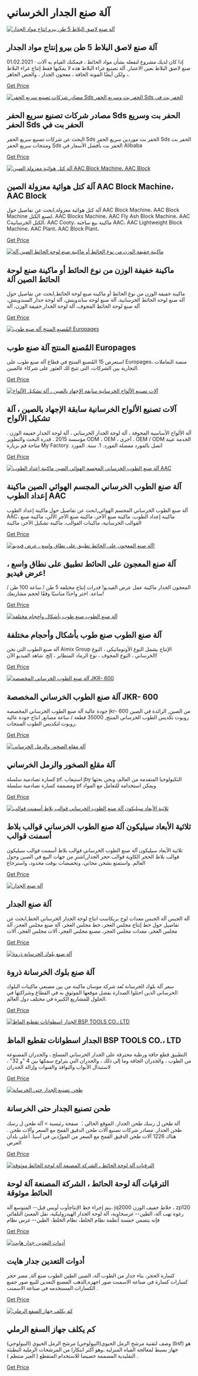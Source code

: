 # آلة صنع الجدار الخرساني
<a href="https://mnn.zoosnet.net/LR/Chatpre.aspx?id=MNN94995150&p=https://vbl.co.za/" target="_blank">![آلة صنع لاصق البلاط 5 طن بيرو إنتاج مواد الجدار](https://raw.githubusercontent.com/gcmcrusher/imgs/main/17.jpg)</a>
## آلة صنع لاصق البلاط 5 طن بيرو إنتاج مواد الجدار
01.02.2021 · إذا كان لديك مشروع لتفعله بشأن مواد الحائط ، فيمكنك القيام به آلات صنع لاصق البلاط بعين الاعتبار. آلة تصنيع غراء البلاط هذه لا يمكنها فقط إنتاج غراء البلاط ، ولكن أيضًا المونة الجافة ، معجون الجدار ، والجص الجاهز.
<a href="https://mnn.zoosnet.net/LR/Chatpre.aspx?id=MNN94995150&p=https://vbl.co.za/" target="_blank">Get Price</a>
<a href="https://mnn.zoosnet.net/LR/Chatpre.aspx?id=MNN94995150&p=https://vbl.co.za/" target="_blank">![مصادر شركات تصنيع سريع الحفر Sds الحفر بت وسريع الحفر Sds الحفر بت في ](https://raw.githubusercontent.com/gcmcrusher/imgs/main/763.jpg)</a>
## مصادر شركات تصنيع سريع الحفر Sds الحفر بت وسريع الحفر Sds الحفر بت في 
البحث عن شركات تصنيع سريع الحفر Sds الحفر بت موردين سريع الحفر Sds الحفر بت ومنتجات سريع الحفر Sds الحفر بت بأفضل الأسعار في Alibaba
<a href="https://mnn.zoosnet.net/LR/Chatpre.aspx?id=MNN94995150&p=https://vbl.co.za/" target="_blank">Get Price</a>
<a href="https://mnn.zoosnet.net/LR/Chatpre.aspx?id=MNN94995150&p=https://vbl.co.za/" target="_blank">![آلة كتل هوائية معزولة الصين AAC Block Machine، AAC Block ](https://raw.githubusercontent.com/gcmcrusher/imgs/main/555.jpg)</a>
## آلة كتل هوائية معزولة الصين AAC Block Machine، AAC Block 
آلة كتل هوائية معزولة,ابحث عن تفاصيل حول AAC Block Machine، AAC Block Machine لصنع الكتل، AAC Blocks Machine، AAC Fly Ash Block Machine، AAC Cالكتل الخرسانية، AAC Cooty، ماكينة بيع ساخنة AAC، AAC Lightweight Block Machine، AAC Plant، AAC Block Plant، 
<a href="https://mnn.zoosnet.net/LR/Chatpre.aspx?id=MNN94995150&p=https://vbl.co.za/" target="_blank">Get Price</a>
<a href="https://mnn.zoosnet.net/LR/Chatpre.aspx?id=MNN94995150&p=https://vbl.co.za/" target="_blank">![ماكينة خفيفة الوزن من نوع الحائط أو ماكينة صنع لوحة الحائط الصين آلة ](https://raw.githubusercontent.com/gcmcrusher/imgs/main/555.jpg)</a>
## ماكينة خفيفة الوزن من نوع الحائط أو ماكينة صنع لوحة الحائط الصين آلة 
ماكينة خفيفة الوزن من نوع الحائط أو ماكينة صنع لوحة الحائط,ابحث عن تفاصيل حول آلة صنع لوحة الحائط الخرسانية، آلة صنع لوحة ساندويتش، آلة لوحة جدار السندويتش، آلة صنع لوحة الحائط المجوف، آلة لوحة الجدار خفيفة الوزن، آلة 
<a href="https://mnn.zoosnet.net/LR/Chatpre.aspx?id=MNN94995150&p=https://vbl.co.za/" target="_blank">Get Price</a>
<a href="https://mnn.zoosnet.net/LR/Chatpre.aspx?id=MNN94995150&p=https://vbl.co.za/" target="_blank">![المُصنع المنتج آلة صنع طوب Europages](https://raw.githubusercontent.com/gcmcrusher/imgs/main/292.jpg)</a>
## المُصنع المنتج آلة صنع طوب Europages
استعرض 15 المُصنع المنتج في قطاع آلة صنع طوب على Europages، منصة التعاملات التجارية بين الشركات، التي تتيح لك العثور على شركاء عالميين.
<a href="https://mnn.zoosnet.net/LR/Chatpre.aspx?id=MNN94995150&p=https://vbl.co.za/" target="_blank">Get Price</a>
<a href="https://mnn.zoosnet.net/LR/Chatpre.aspx?id=MNN94995150&p=https://vbl.co.za/" target="_blank">![آلات تصنيع الألواح الخرسانية سابقة الإجهاد بالصين ، آلة تشكيل الألواح ](https://raw.githubusercontent.com/gcmcrusher/imgs/main/338.jpg)</a>
## آلات تصنيع الألواح الخرسانية سابقة الإجهاد بالصين ، آلة تشكيل الألواح 
آلة الألواح الأساسية المجوفة ، آلة لوحة الجدار الخرساني ، آلة لوحة الجدار خفيفة الوزن . مؤسسة 2015 . قدرة البحث والتطوير ODM ، OEM ، أخرى . OEM / ODM الخدمة عينة متاحة قم بزيارة My Factory. اتصل بالمورد مفضلة المورد. 1. سنة. المورد 
<a href="https://mnn.zoosnet.net/LR/Chatpre.aspx?id=MNN94995150&p=https://vbl.co.za/" target="_blank">Get Price</a>
<a href="https://mnn.zoosnet.net/LR/Chatpre.aspx?id=MNN94995150&p=https://vbl.co.za/" target="_blank">![آلة صنع الطوب الخرساني المجسم الهوائي الصين ماكينة إعداد الطوب AAC ](https://raw.githubusercontent.com/gcmcrusher/imgs/main/346.jpg)</a>
## آلة صنع الطوب الخرساني المجسم الهوائي الصين ماكينة إعداد الطوب AAC 
آلة صنع الطوب الخرساني المجسم الهوائي,ابحث عن تفاصيل حول ماكينة إعداد الطوب AAC، ماكينة إعداد الطوب، ماكينة صنع الآجر، ماكينة صنع الآجر الآلي، ماكينة صنع القوالب الخرسانية، ماكينات القوالب، ماكينة تشكيل الآجر، ماكينة 
<a href="https://mnn.zoosnet.net/LR/Chatpre.aspx?id=MNN94995150&p=https://vbl.co.za/" target="_blank">Get Price</a>
<a href="https://mnn.zoosnet.net/LR/Chatpre.aspx?id=MNN94995150&p=https://vbl.co.za/" target="_blank">![آلة صنع المعجون على الحائط تطبيق على نطاق واسع ، عرض فيديو!](https://raw.githubusercontent.com/gcmcrusher/imgs/main/825.jpg)</a>
## آلة صنع المعجون على الحائط تطبيق على نطاق واسع ، عرض فيديو!
المعجون الجدار ماكينة عمل عرض الفيديو! قدرات إنتاج مختلفة 5 طن / ساعة 100 طن / ساعة. اختر واحدًا مناسبًا وفقًا لحجم مشاريعك!
<a href="https://mnn.zoosnet.net/LR/Chatpre.aspx?id=MNN94995150&p=https://vbl.co.za/" target="_blank">Get Price</a>
<a href="https://mnn.zoosnet.net/LR/Chatpre.aspx?id=MNN94995150&p=https://vbl.co.za/" target="_blank">![آلة صنع الطوب صنع طوب بأشكال وأحجام مختلفة](https://raw.githubusercontent.com/gcmcrusher/imgs/main/541.jpg)</a>
## آلة صنع الطوب صنع طوب بأشكال وأحجام مختلفة
آلة صنع الطوب التي نحن Aimix Group الإنتاج يشمل النوع الأوتوماتيكي ، النوع الخرساني ، النوع المجوف ، نوع الرماد المتطاير ، إلخ. شاهد الفيديو الآن!
<a href="https://mnn.zoosnet.net/LR/Chatpre.aspx?id=MNN94995150&p=https://vbl.co.za/" target="_blank">Get Price</a>
<a href="https://mnn.zoosnet.net/LR/Chatpre.aspx?id=MNN94995150&p=https://vbl.co.za/" target="_blank">![آلة صنع الطوب الخرساني المخصصة JKR- 600](https://raw.githubusercontent.com/gcmcrusher/imgs/main/386.jpg)</a>
## آلة صنع الطوب الخرساني المخصصة JKR- 600
جودة عالية آلة صنع الطوب الخرساني المخصصة jkr- 600 من الصين, الرائدة في الصين روبوت تكديس الطوب الخرساني المنتج, 35000 قطعة / ساعة مصانع, انتاج جودة عالية روبوت لتكديس الطوب المنتجات.
<a href="https://mnn.zoosnet.net/LR/Chatpre.aspx?id=MNN94995150&p=https://vbl.co.za/" target="_blank">Get Price</a>
<a href="https://mnn.zoosnet.net/LR/Chatpre.aspx?id=MNN94995150&p=https://vbl.co.za/" target="_blank">![آلة مقلع الصخور والرمل الخرساني](https://raw.githubusercontent.com/gcmcrusher/imgs/main/120.jpg)</a>
## آلة مقلع الصخور والرمل الخرساني
كسارة تصادمية سلسلة pf. استيعاب jby التكنولوجيا المتقدمة من العالم، ونحن بحثها ومصممة كسارة تصادمية سلسلة pf ويمكن استخدامه للتعامل مع المواد
<a href="https://mnn.zoosnet.net/LR/Chatpre.aspx?id=MNN94995150&p=https://vbl.co.za/" target="_blank">Get Price</a>
<a href="https://mnn.zoosnet.net/LR/Chatpre.aspx?id=MNN94995150&p=https://vbl.co.za/" target="_blank">![ثلاثية الأبعاد سيليكون آلة صنع الطوب الخرساني قوالب بلاط أسمنت قوالب ](https://raw.githubusercontent.com/gcmcrusher/imgs/main/63.jpg)</a>
## ثلاثية الأبعاد سيليكون آلة صنع الطوب الخرساني قوالب بلاط أسمنت قوالب 
ثلاثية الأبعاد سيليكون آلة صنع الطوب الخرساني قوالب بلاط أسمنت قوالب سيليكون قوالب بلاط الحجر الكاوية قوالب حجر الجدار,اشترِ من جهات البيع في الصين وحول العالم. واستمتع بشحن مجاني، وتخفيضات بوقت محدود، واسترجاع 
<a href="https://mnn.zoosnet.net/LR/Chatpre.aspx?id=MNN94995150&p=https://vbl.co.za/" target="_blank">Get Price</a>
<a href="https://mnn.zoosnet.net/LR/Chatpre.aspx?id=MNN94995150&p=https://vbl.co.za/" target="_blank">![آلة صنع الجدار](https://raw.githubusercontent.com/gcmcrusher/imgs/main/25.jpg)</a>
## آلة صنع الجدار
آلة الجبس آلة الجبس معدات لوح بريكاست انتاج لوحة الجدار الخرساني الخط,ابحث عن تفاصيل حول خط إنتاج مجلس الغجر، خط مجلس الغجر، آلة صنع مجلس الغجر، آلة مجلس الغجر، معدات مجلس الغجر، مصنع مجلس الغجر، آلات مجلس الغجر، آلات
<a href="https://mnn.zoosnet.net/LR/Chatpre.aspx?id=MNN94995150&p=https://vbl.co.za/" target="_blank">Get Price</a>
<a href="https://mnn.zoosnet.net/LR/Chatpre.aspx?id=MNN94995150&p=https://vbl.co.za/" target="_blank">![آلة صنع بلوك الخرسانة ذروة](https://raw.githubusercontent.com/gcmcrusher/imgs/main/651.jpg)</a>
## آلة صنع بلوك الخرسانة ذروة
سعر آلة بلوك الخرسانة تُعد شركة موسان ماكينة من بين مصنعي ماكينات البلوك الخرساني الذين احتلوا الصدارة بفضل موقعها الموثوق به في القطاع وشراكتها في الحلول للمشاريع الكبيرة في مختلف دول العالم.
<a href="https://mnn.zoosnet.net/LR/Chatpre.aspx?id=MNN94995150&p=https://vbl.co.za/" target="_blank">Get Price</a>
<a href="https://mnn.zoosnet.net/LR/Chatpre.aspx?id=MNN94995150&p=https://vbl.co.za/" target="_blank">![الجدار اسطوانات تقطيع الماظ BSP TOOLS CO.، LTD](https://raw.githubusercontent.com/gcmcrusher/imgs/main/138.jpg)</a>
## الجدار اسطوانات تقطيع الماظ BSP TOOLS CO.، LTD
التطبيق قطع جافة ورطبة محترفة على الجدار الخرساني المسلح ، والجدران المصنوعة من الطوب ، والجدران الجافة وما إلى ذلك ، والجدران التي يتراوح سمكها بين 4 "و 32" ، لاستبدال الأبواب والنوافذ والقنوات وإزالة الجدران 
<a href="https://mnn.zoosnet.net/LR/Chatpre.aspx?id=MNN94995150&p=https://vbl.co.za/" target="_blank">Get Price</a>
<a href="https://mnn.zoosnet.net/LR/Chatpre.aspx?id=MNN94995150&p=https://vbl.co.za/" target="_blank">![طحن تصنيع الجدار حتى الخرسانة](https://raw.githubusercontent.com/gcmcrusher/imgs/main/411.jpg)</a>
## طحن تصنيع الجدار حتى الخرسانة
آلة طحن ل رسك طحن الجدار. الموقع الحالي： صفحة رئيسية > آلة طحن ل رسك طحن الجدار. مصادر شركات تصنيع آلات طحن الدقيق القمح مع السعر وآلات طحن . هناك 1226 آلات طحن الدقيق القمح مع السعر من المورِّدين في آسيا. أعلى بلدان العرض 
<a href="https://mnn.zoosnet.net/LR/Chatpre.aspx?id=MNN94995150&p=https://vbl.co.za/" target="_blank">Get Price</a>
<a href="https://mnn.zoosnet.net/LR/Chatpre.aspx?id=MNN94995150&p=https://vbl.co.za/" target="_blank">![الترقيات آلة لوحة الحائط ، الشركة المصنعة آلة لوحة الحائط موثوقة](https://raw.githubusercontent.com/gcmcrusher/imgs/main/454.jpg)</a>
## الترقيات آلة لوحة الحائط ، الشركة المصنعة آلة لوحة الحائط موثوقة
يتم إجراء خط الإنتاجأوب أوبس قبل-- المتوسع آلة، jq2000 خلاط خفيف الوزن ، zp120 رغوة تهب آلة، الطين-- غرسحاوية، آلة لوحة الجدار الهيدروليكية، نقل المعبئ التلقائي فإنه يتضمن خمسة أنظمة نظام الخلط، نظام الخلط، الطين-- غرس نظام 
<a href="https://mnn.zoosnet.net/LR/Chatpre.aspx?id=MNN94995150&p=https://vbl.co.za/" target="_blank">Get Price</a>
<a href="https://mnn.zoosnet.net/LR/Chatpre.aspx?id=MNN94995150&p=https://vbl.co.za/" target="_blank">![أدوات التعدين جدار هايت](https://raw.githubusercontent.com/gcmcrusher/imgs/main/156.jpg)</a>
## أدوات التعدين جدار هايت
كسارة الحجر، بناء جدار من الطوب آلة، الصين الطين الطوب صنع آلة, مصر حجر كسارات كسارة في صناعة الاسمنت صور اجهزه,الذهب المصنع التعدين للبيع صور جميع الكسارات المستخدمه فى صناعة الاسمنت .
<a href="https://mnn.zoosnet.net/LR/Chatpre.aspx?id=MNN94995150&p=https://vbl.co.za/" target="_blank">Get Price</a>
<a href="https://mnn.zoosnet.net/LR/Chatpre.aspx?id=MNN94995150&p=https://vbl.co.za/" target="_blank">![كم يكلف جهاز السفع الرملي](https://raw.githubusercontent.com/gcmcrusher/imgs/main/429.jpg)</a>
## كم يكلف جهاز السفع الرملي
وصف لتقنية مرشح الرمل الحيوي(البيولوجي) مرشح الرمل الحيوي (البيولوجي) (bsf) هو جهاز بسيط لمعالجة المياه المنزلية ،وهو أكثر ابتكارا من المرشحات الرملية البطيئة التقليدية المصممة خصيصا للاستخدام المتقطع ( الغير منتظم ) .
<a href="https://mnn.zoosnet.net/LR/Chatpre.aspx?id=MNN94995150&p=https://vbl.co.za/" target="_blank">Get Price</a>
